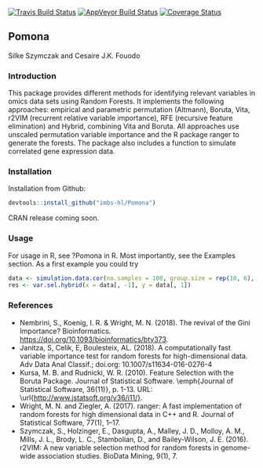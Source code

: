 [![Travis Build Status](https://travis-ci.org/imbs-hl/Pomona.svg?branch=master)](https://travis-ci.org/imbs-hl/Pomona)
[![AppVeyor Build Status](https://ci.appveyor.com/api/projects/status/github/imbs-hl/Pomona?branch=master&svg=true)](https://ci.appveyor.com/project/fouodo/Ponoma)
[![Coverage Status](https://coveralls.io/repos/github/imbs-hl/Pomona/badge.svg?branch=master)](https://coveralls.io/github/imbs-hl/Pomona?branch=master)
## Pomona
Silke Szymczak and Cesaire J.K. Fouodo

### Introduction
This package provides different methods for identifying relevant
    variables in omics data sets using Random Forests. It implements the following
    approaches: empirical and parametric permutation (Altmann), Boruta, Vita,
    r2VIM (recurrent relative variable importance), RFE (recursive feature
    elimination) and Hybrid, combining Vita and Boruta. All approaches use unscaled permutation variable importance and
    the R package ranger to generate the forests. The
    package also includes a function to simulate correlated gene expression data.

### Installation
Installation from Github:
```R
devtools::install_github("imbs-hl/Pomona")
```

CRAN release coming soon.

### Usage
For usage in R, see ?Pomona in R. Most importantly, see the Examples section. As a first example you could try

```R  
data <- simulation.data.cor(no.samples = 100, group.size = rep(10, 6), no.var.total = 200)
res <- var.sel.hybrid(x = data[, -1], y = data[, 1])
```

### References
* Nembrini, S., Koenig, I. R. & Wright, M. N. (2018). The revival of the Gini Importance? Bioinformatics. https://doi.org/10.1093/bioinformatics/bty373.
* Janitza, S, Celik, E, Boulesteix, AL. (2018). A computationally fast variable importance test for random forests for high-dimensional data. Adv Data Anal Classif.; doi.org: 10.1007/s11634-016-0276-4
* Kursa, M. B. and Rudnicki, W. R. (2010). Feature Selection with the Boruta Package. Journal of Statistical Software. \emph{Journal of Statistical Software, 36(11)}, p. 1-13. URL: \url{http://www.jstatsoft.org/v36/i11/}.
* Wright, M. N. and Ziegler, A. (2017). ranger: A fast implementation of random forests for high dimensional data in C++ and R. Journal of Statistical Software, 77(1), 1–17.
* Szymczak, S., Holzinger, E., Dasgupta, A., Malley, J. D., Molloy, A. M., Mills, J. L., Brody, L. C., Stambolian, D., and Bailey-Wilson, J. E. (2016). r2VIM: A new variable selection method for random forests in genome-wide association studies. BioData Mining, 9(1), 7.
